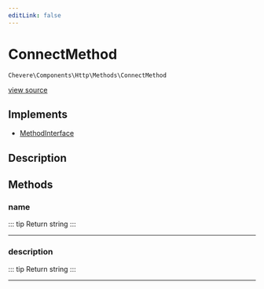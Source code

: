 ```yaml
---
editLink: false
---
```


# ConnectMethod

`Chevere\Components\Http\Methods\ConnectMethod`

[view source](https://github.com/chevere/chevere/blob/main/src/Chevere/Components/Http/Methods/ConnectMethod.php)

## Implements

- [MethodInterface](../../../Interfaces/Http/MethodInterface.md)

## Description



## Methods

### name

::: tip Return
string
:::

---

### description

::: tip Return
string
:::

---
